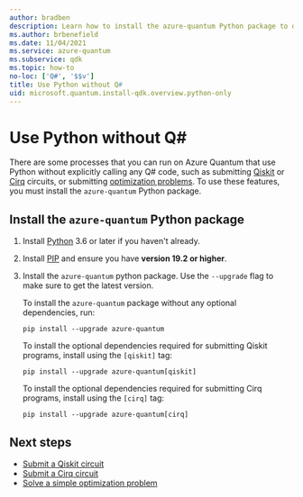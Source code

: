 ```yaml
---
author: bradben
description: Learn how to install the azure-quantum Python package to define optimization problems to run on Azure Quantum.
ms.author: brbenefield
ms.date: 11/04/2021
ms.service: azure-quantum
ms.subservice: qdk
ms.topic: how-to
no-loc: ['Q#', '$$v']
title: Use Python without Q#
uid: microsoft.quantum.install-qdk.overview.python-only
---
```


# Use Python without Q#

There are some processes that you can run on Azure Quantum that use Python without explicitly calling any Q# code, such as submitting [Qiskit](xref:microsoft.quantum.quickstarts.computing.qiskit) or [Cirq](xref:microsoft.quantum.quickstarts.computing.cirq) circuits, or submitting [optimization problems](xref:microsoft.quantum.submit-jobs-optimization). To use these features, you must install the `azure-quantum` Python package.

## Install the `azure-quantum` Python package

1. Install [Python](https://www.python.org/downloads/) 3.6 or later if you haven't already.
1. Install [PIP](https://pip.pypa.io/en/stable/) and ensure you have **version 19.2 or higher**.
1. Install the `azure-quantum` python package. Use the `--upgrade` flag to make sure to get the latest version.

   To install the `azure-quantum` package without any optional dependencies, run:

   ```Shell
   pip install --upgrade azure-quantum
   ```

   To install the optional dependencies required for submitting Qiskit programs, install using the `[qiskit]` tag:

   ```Shell
   pip install --upgrade azure-quantum[qiskit]
   ```

   To install the optional dependencies required for submitting Cirq programs, install using the `[cirq]` tag:

   ```Shell
   pip install --upgrade azure-quantum[cirq]
   ```

## Next steps

- [Submit a Qiskit circuit](xref:microsoft.quantum.quickstarts.computing.qiskit)
- [Submit a Cirq circuit](xref:microsoft.quantum.quickstarts.computing.cirq)
- [Solve a simple optimization problem](xref:microsoft.quantum.quickstarts.optimization.qio)
